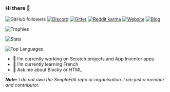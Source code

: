 ### Hi there 👋

![GitHub followers](https://img.shields.io/github/followers/thecoder876?label=Followers&style=flat)
[![Discord](https://img.shields.io/discord/790654326804316221?label=Discord&logo=Discord&style=flat)](https://discord.gg/axqqTWyezJ "Join my Discord server")
[![Gitter](https://badges.gitter.im/thecoder876/community.svg)](https://gitter.im/thecoder876/community?utm_source=badge&utm_medium=badge&utm_campaign=pr-badge "Join my Gitter community")
[![Reddit karma](https://img.shields.io/reddit/user-karma/combined/theredditor876?label=Reddit%20karma&logo=reddit)](https://www.reddit.com/user/theredditor876/ "Visit my Reddit profile")
[![Website](https://img.shields.io/badge/Website-thecoder876.github.io-blue)](https://thecoder876.github.io "Visit my website")
[![Blog](https://img.shields.io/badge/Blog-thecoder876.blogspot.com-blue)](https://thecoder876.blogspot.com "Visit my blog")

![Trophies](https://github-profile-trophy.vercel.app/?username=thecoder876&theme=darkhub)

![Stats](https://github-readme-stats.vercel.app/api?username=thecoder876&theme=dark&count_private=true&custom_title=Stats)

![Top Languages](https://github-readme-stats.vercel.app/api/top-langs/?username=thecoder876&theme=dark&count_private=true&custom_title=Top%20Languages)

- 🔭 I’m currently working on Scratch projects and App Inventor apps
- 🌱 I’m currently learning French
- 💬 Ask me about Blocky or HTML

_**Note:** I do not own the SimpleEdit repo or organisation. I am just a member and contributor._
